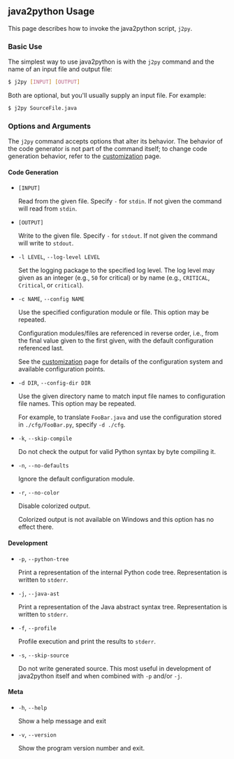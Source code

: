 ## java2python Usage

This page describes how to invoke the java2python script, `j2py`.


### Basic Use

The simplest way to use java2python is with the `j2py` command
and the name of an input file and output file:

```bash
$ j2py [INPUT] [OUTPUT]
```

Both are optional, but you'll usually supply an input file.  For example:

```bash
$ j2py SourceFile.java
```


### Options and Arguments

The `j2py` command accepts options that alter its behavior.
The behavior of the code generator is not part of the command itself;
to change code generation behavior, refer to the [customization][]
page.


#### Code Generation

  * `[INPUT]`

    Read from the given file.  Specify `-` for `stdin`.  If not
    given the command will read from `stdin`.

  * `[OUTPUT]`

    Write to the given file.  Specify `-` for `stdout`.  If not
    given the command will write to `stdout`.

  * `-l LEVEL`, `--log-level LEVEL`

    Set the logging package to the specified log level.  The log level
    may given as an integer (e.g., `50` for critical) or by name
    (e.g., `CRITICAL`, `Critical`, or `critical`).

  * `-c NAME`, `--config NAME`

    Use the specified configuration module or file.  This option may
    be repeated.

    Configuration modules/files are referenced in reverse order, i.e.,
    from the final value given to the first given, with the default
    configuration referenced last.

    See the [customization][] page for details of the
    configuration system and available configuration points.

  * `-d DIR`, `--config-dir DIR`

    Use the given directory name to match input file names to
    configuration file names.  This option may be repeated.
    
    For example, to translate
    `FooBar.java` and use the configuration stored in
    `./cfg/FooBar.py`, specify `-d ./cfg`.

  * `-k`, `--skip-compile`

    Do not check the output for valid Python syntax by byte compiling it.

  * `-n`, `--no-defaults`

    Ignore the default configuration module.

  * `-r`, `--no-color`

    Disable colorized output.

    Colorized output is not available on Windows and this option has no effect
    there.


#### Development

  * `-p`, `--python-tree`

    Print a representation of the internal Python code tree.
    Representation is written to `stderr`.

  * `-j`, `--java-ast`

    Print a representation of the Java abstract syntax tree.
    Representation is written to `stderr`.

  * `-f`, `--profile`

    Profile execution and print the results to `stderr`.

  * `-s`, `--skip-source`

    Do not write generated source.  This most useful in development of
    java2python itself and when combined with `-p` and/or
    `-j`.


#### Meta

  * `-h`, `--help`

    Show a help message and exit

  * `-v`, `--version`

    Show the program version number and exit.



[customization]: https://github.com/natural/java2python/tree/master/doc/customization.md
